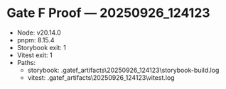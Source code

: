 ﻿# Gate F Proof — 20250926_124123
- Node: v20.14.0
- pnpm: 8.15.4
- Storybook exit: 1
- Vitest exit: 1
- Paths:
  - storybook: .gatef_artifacts\20250926_124123\storybook-build.log
  - vitest: .gatef_artifacts\20250926_124123\vitest.log
